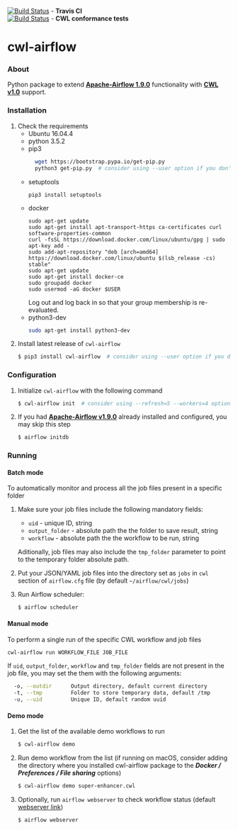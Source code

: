 [![Build Status](https://travis-ci.org/Barski-lab/cwl-airflow.svg?branch=master)](https://travis-ci.org/Barski-lab/cwl-airflow) -  **Travis CI**  
[![Build Status](https://ci.commonwl.org/buildStatus/icon?job=airflow-conformance)](https://ci.commonwl.org/job/airflow-conformance) - **CWL conformance tests**  

# cwl-airflow

### About
Python package to extend **[Apache-Airflow 1.9.0](https://github.com/apache/incubator-airflow)**
functionality with **[CWL v1.0](http://www.commonwl.org/v1.0/)** support.

### Installation
1. Check the requirements
    - Ubuntu 16.04.4
    - python 3.5.2
    - pip3
      ```bash
        wget https://bootstrap.pypa.io/get-pip.py
        python3 get-pip.py  # consider using --user option if you don't have enough permissions
      ```
    - setuptools
      ```
      pip3 install setuptools
      ```
    - docker
      ```
      sudo apt-get update
      sudo apt-get install apt-transport-https ca-certificates curl software-properties-common
      curl -fsSL https://download.docker.com/linux/ubuntu/gpg | sudo apt-key add -
      sudo add-apt-repository "deb [arch=amd64] https://download.docker.com/linux/ubuntu $(lsb_release -cs) stable"
      sudo apt-get update
      sudo apt-get install docker-ce
      sudo groupadd docker
      sudo usermod -aG docker $USER
      ```
      Log out and log back in so that your group membership is re-evaluated.
    - python3-dev
        ```bash
        sudo apt-get install python3-dev
        ```
2. Install latest release of `cwl-airflow`
    ```sh
    $ pip3 install cwl-airflow  # consider using --user option if you don't have enough permissions
    ```

### Configuration
1. Initialize `cwl-airflow` with the following command
    ```sh
    $ cwl-airflow init  # consider using --refresh=5 --workers=4 options if you want the webserver to react faster
    ```
2. If you had **[Apache-Airflow v1.9.0](https://github.com/apache/incubator-airflow)**
   already installed and configured, you may skip this step
    ```sh
    $ airflow initdb
    ``` 
    
### Running
#### Batch mode
To automatically monitor and process all the job files present in a specific folder
1. Make sure your job files include the following mandatory fields:
   - `uid` - unique ID, string
   - `output_folder` - absolute path the the folder to save result, string
   - `workflow` - absolute path the the workflow to be run, string
    
   Aditionally, job files may also include the `tmp_folder` parameter
   to point to the temporary folder absolute path. 
2. Put your JSON/YAML job files into the directory
   set as `jobs` in `cwl` section of `airflow.cfg` file
   (by default `~/airflow/cwl/jobs`)
3. Run Airflow scheduler:
   ```sh
   $ airflow scheduler
   ```
   
#### Manual mode
To perform a single run of the specific CWL workflow and job files 

```bash
cwl-airflow run WORKFLOW_FILE JOB_FILE
```
If `uid`, `output_folder`, `workflow` and `tmp_folder` fields are not present
in the job file, you may set the them with the following arguments:
```bash
  -o, --outdir      Output directory, default current directory
  -t, --tmp         Folder to store temporary data, default /tmp
  -u, --uid         Unique ID, default random uuid
```
#### Demo mode
1. Get the list of the available demo workflows to run
   ```bash
   $ cwl-airflow demo
   ```
2. Run demo workflow from the list (if running on macOS, consider adding the directory where you
   installed cwl-airflow package to the _**Docker / Preferences / File sharing**_ options)
   ```bash
   $ cwl-airflow demo super-enhancer.cwl
   ```
3. Optionally, run `airflow webserver` to check workflow status (default [webserver link](http://localhost:8080/))
     ```bash
   $ airflow webserver
   ```
   